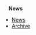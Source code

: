 **<p style="margin-left: 15px;">News</p>**
- [News](/news/_News.md)
- [Archive](/news/archive/_News%20Archive.md)
